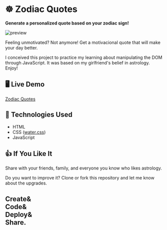 # :wheel_of_dharma: Zodiac Quotes
**Generate a personalized quote based on your zodiac sign!**

![preview](https://user-images.githubusercontent.com/69875561/130329745-88d299f9-bcd2-44a4-b069-e1c75a0effd6.png)

Feeling unmotivated? Not anymore! Get a motivacional quote that will make your day better.

I conceived this project to practice my learning about manipulating the DOM through JavaScript. It was based on my girlfriend's belief in astrology. Enjoy!

## :desktop_computer: Live Demo
[Zodiac Quotes](https://pvictorpv.github.io/zodiac-quotes/)

## :dna: Technologies Used
* HTML
* CSS ([water.css](https://watercss.kognise.dev/))
* JavaScript

## :+1: If You Like It

Share with your friends, family, and everyone you know who likes astrology.

Do you want to improve it? Clone or fork this repository and let me know about the upgrades.

## Create&<br>Code&<br>Deploy&<br>Share.
  
  
  
  
  


